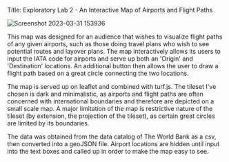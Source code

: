 Title: Exploratory Lab 2 - An Interactive Map of Airports and Flight Paths

![Screenshot 2023-03-31 153936](https://user-images.githubusercontent.com/122853939/229245380-bdc70f7b-2fbb-4533-80fa-88b0b2a98f76.jpg)

This map was designed for an audience that wishes to visualize flight paths of any given airports, such as those doing travel plans who wish to see potential routes and layover plans. The map interactively allows its users to input the IATA code for airports and serve up both an 'Origin' and 'Destination' locations. An additional button then allows the user to draw a flight path based on a great circle connecting the two locations. 

The map is served up on leaflet and combined with turf.js. The tileset I've chosen is dark and minimalistic, as airports and flight paths are often concerned with international boundaries and therefore are depicted on a small scale map. A major limitation of the map is restrictive nature of the tileset (by extension, the projection of the tileset), as certain great circles are limited by its boundaries. 

The data was obtained from the data catalog of The World Bank as a csv, then converted into a geoJSON file. Airport locations are hidden until input into the text boxes and called up in order to make the map easy to see. 
